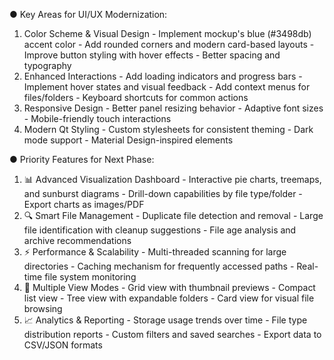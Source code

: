 ● Key Areas for UI/UX Modernization:

  1. Color Scheme & Visual Design
    - Implement mockup's blue (#3498db) accent color
    - Add rounded corners and modern card-based layouts
    - Improve button styling with hover effects
    - Better spacing and typography
  2. Enhanced Interactions
    - Add loading indicators and progress bars
    - Implement hover states and visual feedback
    - Add context menus for files/folders
    - Keyboard shortcuts for common actions
  3. Responsive Design
    - Better panel resizing behavior
    - Adaptive font sizes
    - Mobile-friendly touch interactions
  4. Modern Qt Styling
    - Custom stylesheets for consistent theming
    - Dark mode support
    - Material Design-inspired elements

● Priority Features for Next Phase:

  1. 📊 Advanced Visualization Dashboard
    - Interactive pie charts, treemaps, and sunburst diagrams
    - Drill-down capabilities by file type/folder
    - Export charts as images/PDF
  2. 🔍 Smart File Management
    - Duplicate file detection and removal
    - Large file identification with cleanup suggestions
    - File age analysis and archive recommendations
  3. ⚡ Performance & Scalability
    - Multi-threaded scanning for large directories
    - Caching mechanism for frequently accessed paths
    - Real-time file system monitoring
  4. 🎨 Multiple View Modes
    - Grid view with thumbnail previews
    - Compact list view
    - Tree view with expandable folders
    - Card view for visual file browsing
  5. 📈 Analytics & Reporting
    - Storage usage trends over time
    - File type distribution reports
    - Custom filters and saved searches
    - Export data to CSV/JSON formats